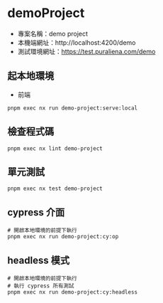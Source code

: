 # demoProject

- 專案名稱：demo project
- 本機端網址：http://localhost:4200/demo
- 測試環境網址：https://test.puraliena.com/demo

## 起本地環境

- 前端
```shell
pnpm exec nx run demo-project:serve:local
```

## 檢查程式碼

```shell
pnpm exec nx lint demo-project
```

## 單元測試

```shell
pnpm exec nx test demo-project
```

## cypress 介面

```shell
# 開啟本地環境的前提下執行
pnpm exec nx run demo-project:cy:op
```

## headless 模式

```shell
# 開啟本地環境的前提下執行
# 執行 cypress 所有測試
pnpm exec nx run demo-project:cy:headless
```

